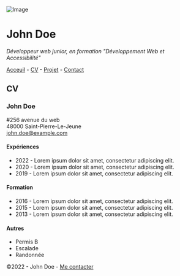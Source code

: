 ![Image](https://cdn.discordapp.com/attachments/1208043598558400513/1215577342060003338/image.png?ex=65fd419e&is=65eacc9e&hm=49eb395d3af443bd8ce47c404f203635e72e023da201ef21c55a3df8a0b04373&)


# John Doe


*Développeur web junior, en formation "Développement Web et Accessibilité"*

[Acceuil](/README.md) - [CV](CV.MD) - [Projet](README.md) - [Contact](contact.md)

## CV

### John Doe

#256 avenue du web  
48000 Saint-Pierre-Le-Jeune  
[john.doe@example.com](john.doe@example.com)


#### Expériences

* 2022 - Lorem ipsum dolor sit amet, consectetur adipiscing elit.
* 2020 - Lorem ipsum dolor sit amet, consectetur adipiscing elit.
* 2019 - Lorem ipsum dolor sit amet, consectetur adipiscing elit.

#### Formation

* 2016 - Lorem ipsum dolor sit amet, consectetur adipiscing elit.
* 2015 - Lorem ipsum dolor sit amet, consectetur adipiscing elit.
* 2013 - Lorem ipsum dolor sit amet, consectetur adipiscing elit.

#### Autres

* Permis B
* Escalade
* Randonnée


©2022 - John Doe - [Me contacter](/contact.mdd)